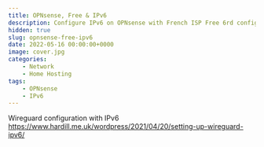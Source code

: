 ```yaml
---
title: OPNsense, Free & IPv6
description: Configure IPv6 on OPNsense with French ISP Free 6rd configuration
hidden: true
slug: opnsense-free-ipv6
date: 2022-05-16 00:00:00+0000
image: cover.jpg
categories:
    - Network
    - Home Hosting
tags:
    - OPNsense
    - IPv6
---
```


Wireguard configuration with IPv6
https://www.hardill.me.uk/wordpress/2021/04/20/setting-up-wireguard-ipv6/